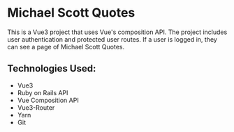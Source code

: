 # Michael Scott Quotes

This is a Vue3 project that uses Vue's composition API. The project includes user authentication and protected user routes. If a user is logged in, they can see a page of Michael Scott Quotes.

## Technologies Used:

- Vue3
- Ruby on Rails API
- Vue Composition API
- Vue3-Router
- Yarn
- Git
